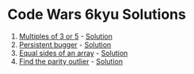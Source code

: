 # Code Wars 6kyu Solutions

1. [Multiples of 3 or 5](https://www.codewars.com/kata/multiples-of-3-or-5) - [Solution](https://github.com/shmesa22/code_wars_6kyu/blob/master/src/multiples_of_3_or_5/index.js)
1. [Persistent bugger](https://www.codewars.com/kata/persistent-bugger) - [Solution](https://github.com/shmesa22/code_wars_6kyu/blob/master/src/persistent_bugger/index.js)
1. [Equal sides of an array](https://www.codewars.com/kata/equal-sides-of-an-array) - [Solution](https://github.com/shmesa22/code_wars_6kyu/blob/master/src/equal_sides_of_an_array/index.js)
1. [Find the parity outlier](https://www.codewars.com/kata/find-the-parity-outlier) - [Solution](https://github.com/shmesa22/code_wars_6kyu/blob/master/src/find_the_parity_outlier/index.js)
